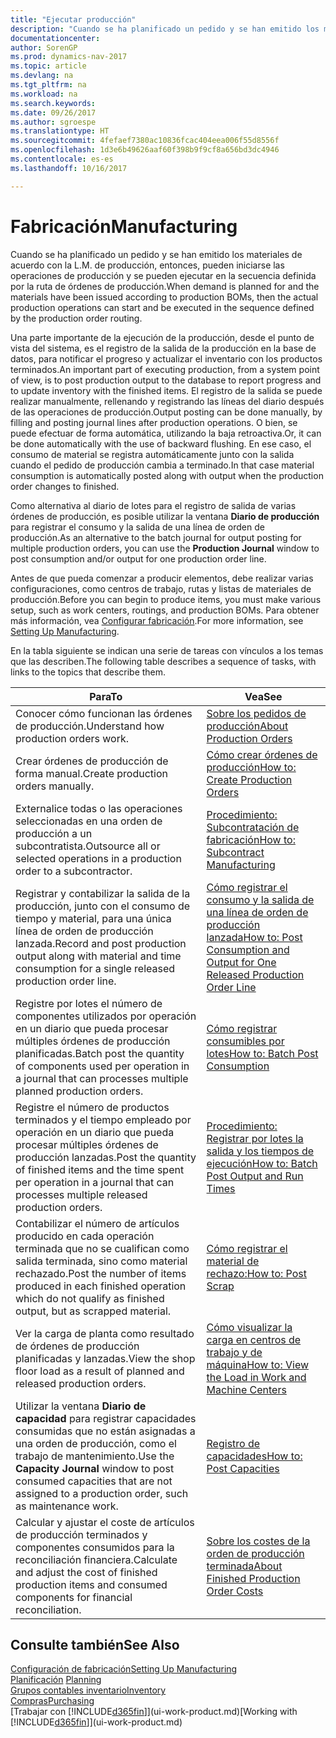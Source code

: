 ```yaml
---
title: "Ejecutar producción"
description: "Cuando se ha planificado un pedido y se han emitido los materiales de acuerdo con la L.M. de producción, entonces, pueden iniciarse las operaciones de producción y se pueden ejecutar en la secuencia definida por la ruta de órdenes de producción."
documentationcenter: 
author: SorenGP
ms.prod: dynamics-nav-2017
ms.topic: article
ms.devlang: na
ms.tgt_pltfrm: na
ms.workload: na
ms.search.keywords: 
ms.date: 09/26/2017
ms.author: sgroespe
ms.translationtype: HT
ms.sourcegitcommit: 4fefaef7380ac10836fcac404eea006f55d8556f
ms.openlocfilehash: 1d3e6b49626aaf60f398b9f9cf8a656bd3dc4946
ms.contentlocale: es-es
ms.lasthandoff: 10/16/2017

---
```

# <a name="manufacturing"></a><span data-ttu-id="dfc44-103">Fabricación</span><span class="sxs-lookup"><span data-stu-id="dfc44-103">Manufacturing</span></span>
<span data-ttu-id="dfc44-104">Cuando se ha planificado un pedido y se han emitido los materiales de acuerdo con la L.M. de producción, entonces, pueden iniciarse las operaciones de producción y se pueden ejecutar en la secuencia definida por la ruta de órdenes de producción.</span><span class="sxs-lookup"><span data-stu-id="dfc44-104">When demand is planned for and the materials have been issued according to production BOMs, then the actual production operations can start and be executed in the sequence defined by the production order routing.</span></span>  

<span data-ttu-id="dfc44-105">Una parte importante de la ejecución de la producción, desde el punto de vista del sistema, es el registro de la salida de la producción en la base de datos, para notificar el progreso y actualizar el inventario con los productos terminados.</span><span class="sxs-lookup"><span data-stu-id="dfc44-105">An important part of executing production, from a system point of view, is to post production output to the database to report progress and to update inventory with the finished items.</span></span> <span data-ttu-id="dfc44-106">El registro de la salida se puede realizar manualmente, rellenando y registrando las líneas del diario después de las operaciones de producción.</span><span class="sxs-lookup"><span data-stu-id="dfc44-106">Output posting can be done manually, by filling and posting journal lines after production operations.</span></span> <span data-ttu-id="dfc44-107">O bien, se puede efectuar de forma automática, utilizando la baja retroactiva.</span><span class="sxs-lookup"><span data-stu-id="dfc44-107">Or, it can be done automatically with the use of backward flushing.</span></span> <span data-ttu-id="dfc44-108">En ese caso, el consumo de material se registra automáticamente junto con la salida cuando el pedido de producción cambia a terminado.</span><span class="sxs-lookup"><span data-stu-id="dfc44-108">In that case material consumption is automatically posted along with output when the production order changes to finished.</span></span>  

<span data-ttu-id="dfc44-109">Como alternativa al diario de lotes para el registro de salida de varias órdenes de producción, es posible utilizar la ventana **Diario de producción** para registrar el consumo y la salida de una línea de orden de producción.</span><span class="sxs-lookup"><span data-stu-id="dfc44-109">As an alternative to the batch journal for output posting for multiple production orders, you can use the **Production Journal** window to post consumption and/or output for one production order line.</span></span>

<span data-ttu-id="dfc44-110">Antes de que pueda comenzar a producir elementos, debe realizar varias configuraciones, como centros de trabajo, rutas y listas de materiales de producción.</span><span class="sxs-lookup"><span data-stu-id="dfc44-110">Before you can begin to produce items, you must make various setup, such as work centers, routings, and production BOMs.</span></span> <span data-ttu-id="dfc44-111">Para obtener más información, vea [Configurar fabricación](production-configure-production-processes.md).</span><span class="sxs-lookup"><span data-stu-id="dfc44-111">For more information, see [Setting Up Manufacturing](production-configure-production-processes.md).</span></span>

<span data-ttu-id="dfc44-112">En la tabla siguiente se indican una serie de tareas con vínculos a los temas que las describen.</span><span class="sxs-lookup"><span data-stu-id="dfc44-112">The following table describes a sequence of tasks, with links to the topics that describe them.</span></span>   

|<span data-ttu-id="dfc44-113">**Para**</span><span class="sxs-lookup"><span data-stu-id="dfc44-113">**To**</span></span>|<span data-ttu-id="dfc44-114">**Vea**</span><span class="sxs-lookup"><span data-stu-id="dfc44-114">**See**</span></span>|  
|------------|-------------|  
|<span data-ttu-id="dfc44-115">Conocer cómo funcionan las órdenes de producción.</span><span class="sxs-lookup"><span data-stu-id="dfc44-115">Understand how production orders work.</span></span>|[<span data-ttu-id="dfc44-116">Sobre los pedidos de producción</span><span class="sxs-lookup"><span data-stu-id="dfc44-116">About Production Orders</span></span>](production-about-production-orders.md)|
|<span data-ttu-id="dfc44-117">Crear órdenes de producción de forma manual.</span><span class="sxs-lookup"><span data-stu-id="dfc44-117">Create production orders manually.</span></span>|[<span data-ttu-id="dfc44-118">Cómo crear órdenes de producción</span><span class="sxs-lookup"><span data-stu-id="dfc44-118">How to: Create Production Orders</span></span>](production-how-to-create-production-orders.md)|
|<span data-ttu-id="dfc44-119">Externalice todas o las operaciones seleccionadas en una orden de producción a un subcontratista.</span><span class="sxs-lookup"><span data-stu-id="dfc44-119">Outsource all or selected operations in a production order to a subcontractor.</span></span>|[<span data-ttu-id="dfc44-120">Procedimiento: Subcontratación de fabricación</span><span class="sxs-lookup"><span data-stu-id="dfc44-120">How to: Subcontract Manufacturing</span></span>](production-how-to-subcontract-manufacturing.md)|
|<span data-ttu-id="dfc44-121">Registrar y contabilizar la salida de la producción, junto con el consumo de tiempo y material, para una única línea de orden de producción lanzada.</span><span class="sxs-lookup"><span data-stu-id="dfc44-121">Record and post production output along with material and time consumption for a single released production order line.</span></span>|[<span data-ttu-id="dfc44-122">Cómo registrar el consumo y la salida de una línea de orden de producción lanzada</span><span class="sxs-lookup"><span data-stu-id="dfc44-122">How to: Post Consumption and Output for One Released Production Order Line</span></span>](production-how-to-register-consumption-and-output.md)|  
|<span data-ttu-id="dfc44-123">Registre por lotes el número de componentes utilizados por operación en un diario que pueda procesar múltiples órdenes de producción planificadas.</span><span class="sxs-lookup"><span data-stu-id="dfc44-123">Batch post the quantity of components used per operation in a journal that can processes multiple planned production orders.</span></span>|[<span data-ttu-id="dfc44-124">Cómo registrar consumibles por lotes</span><span class="sxs-lookup"><span data-stu-id="dfc44-124">How to: Batch Post Consumption</span></span>](production-how-to-post-consumption.md)|
|<span data-ttu-id="dfc44-125">Registre el número de productos terminados y el tiempo empleado por operación en un diario que pueda procesar múltiples órdenes de producción lanzadas.</span><span class="sxs-lookup"><span data-stu-id="dfc44-125">Post the quantity of finished items and the time spent per operation in a journal that can processes multiple released production orders.</span></span>|[<span data-ttu-id="dfc44-126">Procedimiento: Registrar por lotes la salida y los tiempos de ejecución</span><span class="sxs-lookup"><span data-stu-id="dfc44-126">How to: Batch Post Output and Run Times</span></span>](production-how-to-post-output-quantity.md)|  
|<span data-ttu-id="dfc44-127">Contabilizar el número de artículos producido en cada operación terminada que no se cualifican como salida terminada, sino como material rechazado.</span><span class="sxs-lookup"><span data-stu-id="dfc44-127">Post the number of items produced in each finished operation which do not qualify as finished output, but as scrapped material.</span></span>|[<span data-ttu-id="dfc44-128">Cómo registrar el material de rechazo:</span><span class="sxs-lookup"><span data-stu-id="dfc44-128">How to: Post Scrap</span></span>](production-how-to-post-scrap.md)|
|<span data-ttu-id="dfc44-129">Ver la carga de planta como resultado de órdenes de producción planificadas y lanzadas.</span><span class="sxs-lookup"><span data-stu-id="dfc44-129">View the shop floor load as a result of planned and released production orders.</span></span>|[<span data-ttu-id="dfc44-130">Cómo visualizar la carga en centros de trabajo y de máquina</span><span class="sxs-lookup"><span data-stu-id="dfc44-130">How to: View the Load in Work and Machine Centers</span></span>](production-how-to-view-the-load-on-work-centers.md)|      
|<span data-ttu-id="dfc44-131">Utilizar la ventana **Diario de capacidad** para registrar capacidades consumidas que no están asignadas a una orden de producción, como el trabajo de mantenimiento.</span><span class="sxs-lookup"><span data-stu-id="dfc44-131">Use the **Capacity Journal** window to post consumed capacities that are not assigned to a production order, such as maintenance work.</span></span>|[<span data-ttu-id="dfc44-132">Registro de capacidades</span><span class="sxs-lookup"><span data-stu-id="dfc44-132">How to: Post Capacities</span></span>](production-how-to-post-capacities.md)|  
|<span data-ttu-id="dfc44-133">Calcular y ajustar el coste de artículos de producción terminados y componentes consumidos para la reconciliación financiera.</span><span class="sxs-lookup"><span data-stu-id="dfc44-133">Calculate and adjust the cost of finished production items and consumed components for financial reconciliation.</span></span>|[<span data-ttu-id="dfc44-134">Sobre los costes de la orden de producción terminada</span><span class="sxs-lookup"><span data-stu-id="dfc44-134">About Finished Production Order Costs</span></span>](finance-about-finished-production-order-costs.md)|  

## <a name="see-also"></a><span data-ttu-id="dfc44-135">Consulte también</span><span class="sxs-lookup"><span data-stu-id="dfc44-135">See Also</span></span>  
[<span data-ttu-id="dfc44-136">Configuración de fabricación</span><span class="sxs-lookup"><span data-stu-id="dfc44-136">Setting Up Manufacturing</span></span>](production-configure-production-processes.md)  
<span data-ttu-id="dfc44-137">[Planificación](production-planning.md)    </span><span class="sxs-lookup"><span data-stu-id="dfc44-137">[Planning](production-planning.md)    </span></span>  
[<span data-ttu-id="dfc44-138">Grupos contables inventario</span><span class="sxs-lookup"><span data-stu-id="dfc44-138">Inventory</span></span>](inventory-manage-inventory.md)  
[<span data-ttu-id="dfc44-139">Compras</span><span class="sxs-lookup"><span data-stu-id="dfc44-139">Purchasing</span></span>](purchasing-manage-purchasing.md)  
<span data-ttu-id="dfc44-140">[Trabajar con [!INCLUDE[d365fin](includes/d365fin_md.md)]](ui-work-product.md)</span><span class="sxs-lookup"><span data-stu-id="dfc44-140">[Working with [!INCLUDE[d365fin](includes/d365fin_md.md)]](ui-work-product.md)</span></span>

